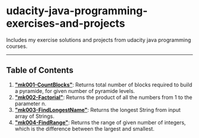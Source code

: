 # udacity-java-programming-exercises-and-projects

Includes my exercise solutions and projects from udacity java programming courses.

---

## Table of Contents

1. **["mk001-CountBlocks"](https://github.com/karakose77/udacity-java-programming-exercises-and-projects/blob/master/mk001-CountBlocks/CountBlocks.java)**: Returns total number of blocks required to build a pyramide, for given number of pyramide levels.
2. **["mk002-Factorial"](https://github.com/karakose77/udacity-java-programming-exercises-and-projects/blob/master/mk002-Factorial/Factorial.java)**: Returns the product of all the numbers from 1 to the parameter n.
3. **["mk003-FindLongestName"](https://github.com/karakose77/udacity-java-programming-exercises-and-projects/blob/master/mk003-FindLongestName/FindLongestName.java)**: Returns the longest String from input array of Strings.
4. **["mk004-FindRange"](https://github.com/karakose77/udacity-java-programming-exercises-and-projects/blob/master/mk004-FindRange/FindRange.java)**: Returns the range of given number of integers, which is the difference between the largest and smallest.
